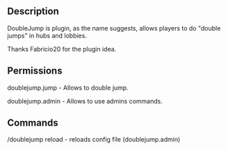 ## Description

DoubleJump is plugin, as the name suggests, allows players to do "double jumps" in hubs and lobbies.

Thanks Fabricio20 for the plugin idea.

## Permissions

doublejump.jump - Allows to double jump.

doublejump.admin - Allows to use admins commands.

## Commands

/doublejump reload - reloads config file (doublejump.admin)
